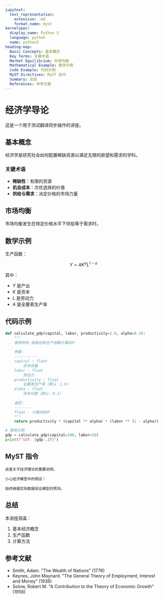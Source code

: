 ```yaml
---
jupytext:
  text_representation:
    extension: .md
    format_name: myst
kernelspec:
  display_name: Python 3
  language: python
  name: python3
heading-map:
  Basic Concepts: 基本概念
  Key Terms: 关键术语
  Market Equilibrium: 市场均衡
  Mathematical Example: 数学示例
  Code Example: 代码示例
  MyST Directives: MyST 指令
  Summary: 总结
  References: 参考文献
---
```


# 经济学导论

这是一个用于测试翻译同步操作的讲座。

## 基本概念

经济学是研究社会如何配置稀缺资源以满足无限的欲望和需求的学科。

### 关键术语

- **稀缺性**：有限的资源
- **机会成本**：次优选择的价值
- **供给与需求**：决定价格的市场力量

## 市场均衡

市场均衡发生在特定价格水平下供给等于需求时。

## 数学示例

生产函数：

$$
Y = A K^{\alpha} L^{1-\alpha}
$$

其中：
- $Y$ 是产出
- $K$ 是资本
- $L$ 是劳动力
- $A$ 是全要素生产率

## 代码示例

```python
def calculate_gdp(capital, labor, productivity=1.0, alpha=0.3):
    """
    使用柯布-道格拉斯生产函数计算GDP
    
    参数：
    -----------
    capital : float
        资本存量
    labor : float
        劳动力
    productivity : float
        全要素生产率（默认：1.0）
    alpha : float
        资本份额（默认：0.3）
        
    返回：
    --------
    float : 计算的GDP
    """
    return productivity * (capital ** alpha) * (labor ** (1 - alpha))

# 使用示例
gdp = calculate_gdp(capital=100, labor=50)
print(f"GDP: {gdp:.2f}")
```

## MyST 指令

```{note}
这是关于经济理论的重要说明。
```

```{warning}
小心经济模型中的假设！
```

```{tip}
始终根据实际数据验证模型的预测。
```

## 总结

本讲座涵盖：
1. 基本经济概念
2. 生产函数
3. 计算方法

## 参考文献

- Smith, Adam. "The Wealth of Nations" (1776)
- Keynes, John Maynard. "The General Theory of Employment, Interest and Money" (1936)
- Solow, Robert M. "A Contribution to the Theory of Economic Growth" (1956)
